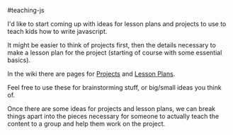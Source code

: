#teaching-js

I'd like to start coming up with ideas for lesson plans and projects to use to
teach kids how to write javascript.

It might be easier to think of projects first, then the details necessary to make
a lesson plan for the project (starting of course with some essential basics).

In the wiki there are pages for [Projects](https://github.com/st-luke/teaching-js/wiki/Projects)
and [Lesson Plans](https://github.com/st-luke/teaching-js/wiki/Lesson-Plans).

Feel free to use these for brainstorming stuff, or big/small ideas you think of.

Once there are some ideas for projects and lesson plans, we can break things apart
into the pieces necessary for someone to actually teach the content to a group
and help them work on the project.